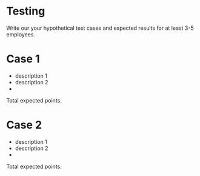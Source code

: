 # Testing

Write our your hypothetical test cases and expected results for at least 3-5 employees.

# Case 1
- description 1
- description 2
-

Total expected points:


# Case 2
- description 1
- description 2
-

Total expected points:
